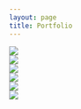 ```yaml
---
layout: page
title: Portfolio
---
```


<!-- <section class="overflow-hidden"> -->
  <div class="container px-2 py-2 mx-auto">
    <div class="flex flex-wrap -m-1 md:-m-2">
      <div class="flex flex-wrap w-full md:w-1/2 lg:w-1/3">
        <div class="p-1 w-full md:p-2 hover:p-0">
          <img class="block object-cover object-center w-full h-full rounded-lg" src="https://mdbcdn.b-cdn.net/img/Photos/Horizontal/Nature/4-col/img%20(73).webp">
        </div>
      </div>
      <div class="flex flex-wrap w-full md:w-1/2 lg:w-1/3">
        <div class="p-1 w-full md:p-2 hover:p-0">
          <img class="block object-cover object-center w-full h-full rounded-lg" src="https://mdbcdn.b-cdn.net/img/Photos/Horizontal/Nature/4-col/img%20(74).webp">
        </div>
      </div>
      <div class="flex flex-wrap w-full md:w-1/2 lg:w-1/3">
        <div class="p-1 w-full md:p-2 hover:p-0">
          <img class="block object-cover object-center w-full h-full rounded-lg" src="https://mdbcdn.b-cdn.net/img/Photos/Horizontal/Nature/4-col/img%20(75).webp">
        </div>
      </div>
      <div class="flex flex-wrap w-full md:w-1/2 lg:w-1/3">
        <div class="p-1 w-full md:p-2 hover:p-0">
          <img class="block object-cover object-center w-full h-full rounded-lg" src="https://mdbcdn.b-cdn.net/img/Photos/Horizontal/Nature/4-col/img%20(70).webp">
        </div>
      </div>
      <div class="flex flex-wrap w-full md:w-1/2 lg:w-1/3">
        <div class="p-1 w-full md:p-2 hover:p-0">
          <img class="block object-cover object-center w-full h-full rounded-lg" src="https://mdbcdn.b-cdn.net/img/Photos/Horizontal/Nature/4-col/img%20(76).webp">
        </div>
      </div>
      <div class="flex flex-wrap w-full md:w-1/2 lg:w-1/3">
        <div class="p-1 w-full md:p-2 hover:p-0">
          <img class="block object-cover object-center w-full h-full rounded-lg" src="https://mdbcdn.b-cdn.net/img/Photos/Horizontal/Nature/4-col/img%20(72).webp">
        </div>
      </div>
    </div>
  </div>
<!-- </section> -->
